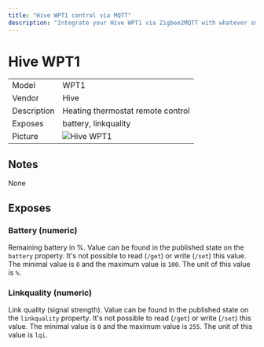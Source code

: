 ```yaml
---
title: "Hive WPT1 control via MQTT"
description: "Integrate your Hive WPT1 via Zigbee2MQTT with whatever smart home infrastructure you are using without the vendors bridge or gateway."
---
```


<!-- !!!! -->
<!-- ATTENTION: This file is auto-generated through docgen! -->
<!-- You can only edit the "## Notes"-Section. -->
<!-- !!!! -->

# Hive WPT1

|     |     |
|-----|-----|
| Model | WPT1  |
| Vendor  | Hive  |
| Description | Heating thermostat remote control |
| Exposes | battery, linkquality |
| Picture | ![Hive WPT1](https://psi-4ward.github.io/zigbee2mqtt.io/images/devices/WPT1.jpg) |


## Notes

None



## Exposes

### Battery (numeric)
Remaining battery in %.
Value can be found in the published state on the `battery` property.
It's not possible to read (`/get`) or write (`/set`) this value.
The minimal value is `0` and the maximum value is `100`.
The unit of this value is `%`.

### Linkquality (numeric)
Link quality (signal strength).
Value can be found in the published state on the `linkquality` property.
It's not possible to read (`/get`) or write (`/set`) this value.
The minimal value is `0` and the maximum value is `255`.
The unit of this value is `lqi`.

